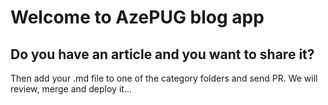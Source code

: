 # Welcome to AzePUG blog app

## Do you have an article and you want to share it?

Then add your .md file to one of the category folders and send PR.
We will review, merge and deploy it...